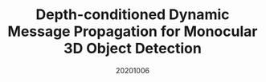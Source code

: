 ---
title: "Depth-conditioned Dynamic Message Propagation for Monocular 3D Object Detection"
date: 20201006
category: "vision"
author_list: "Li Wang, Liang Du, Xiaoqing Ye, Yanwei Fu, Guodong Guo, Xiangyang Xue, Jianfeng Feng, Li Zhang "
pub_in: "CVPR 2021"
pdf_url: "https://arxiv.org/abs/2103.16470"
code_url: "https://github.com/fudan-zvg/DDMP"
img_path1: "DDMP.jepg"
---